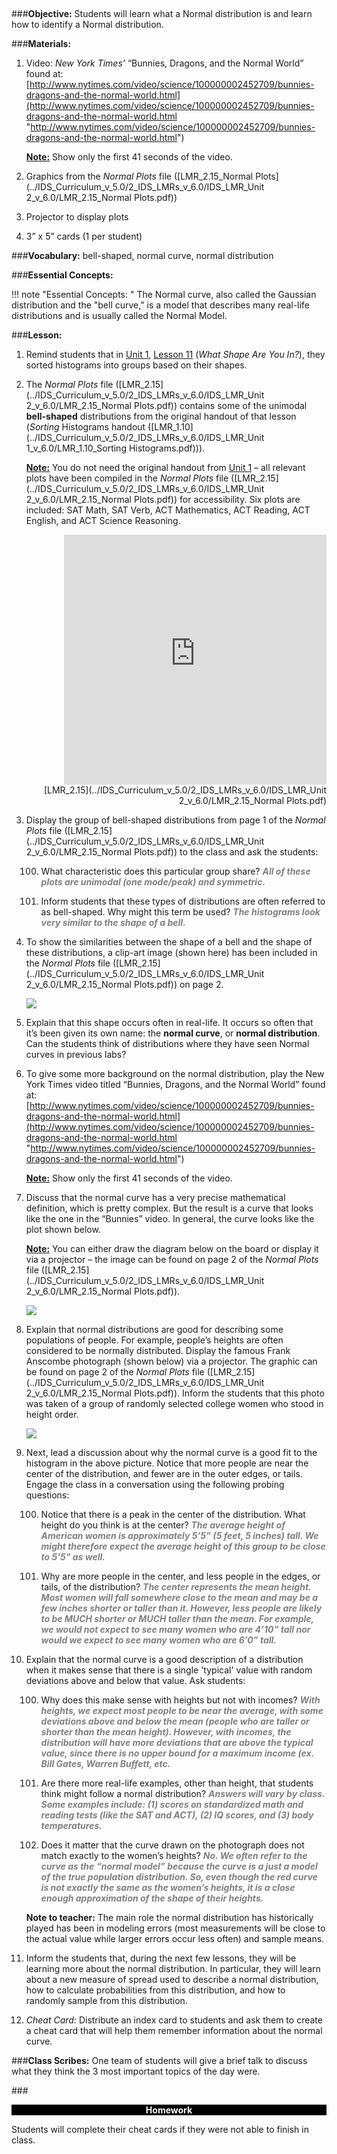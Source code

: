 ##
###**Objective:**
Students will learn what a Normal distribution is and learn how to identify a Normal distribution.

###**Materials:**
1. Video: *New York Times’* “Bunnies, Dragons, and the Normal World” found at:
[http://www.nytimes.com/video/science/100000002452709/bunnies-dragons-and-the-normal-world.html](http://www.nytimes.com/video/science/100000002452709/bunnies-dragons-and-the-normal-world.html "http://www.nytimes.com/video/science/100000002452709/bunnies-dragons-and-the-normal-world.html")

    **<u>Note:</u>** Show only the first 41 seconds of the video.

2. Graphics from the *Normal Plots* file ([LMR_2.15_Normal Plots](../IDS_Curriculum_v_5.0/2_IDS_LMRs_v_6.0/IDS_LMR_Unit 2_v_6.0/LMR_2.15_Normal Plots.pdf))

3. Projector to display plots

4. 3” x 5” cards (1 per student)

###**Vocabulary:**
bell-shaped, normal curve, normal distribution

###**Essential Concepts:**

!!! note "Essential Concepts: "
    The Normal curve, also called the Gaussian distribution and the "bell curve," is a
    model that describes many real-life distributions and is usually called the Normal Model.

###**Lesson:**
1. Remind students that in [Unit 1](../unit1/overview.md), [Lesson 11](../unit1/lesson11.md) (*What Shape Are You In?*), they sorted histograms into
groups based on their shapes.

2. The *Normal Plots* file ([LMR_2.15](../IDS_Curriculum_v_5.0/2_IDS_LMRs_v_6.0/IDS_LMR_Unit 2_v_6.0/LMR_2.15_Normal Plots.pdf)) contains some of the unimodal **bell-shaped** distributions from
the original handout of that lesson (*Sorting* Histograms handout ([LMR_1.10](../IDS_Curriculum_v_5.0/2_IDS_LMRs_v_6.0/IDS_LMR_Unit 1_v_6.0/LMR_1.10_Sorting Histograms.pdf))).
    
    **<u>Note:</u>** You do not need the original handout from [Unit 1](../unit1/overview.md) – all relevant plots have been compiled in
    the *Normal Plots* file ([LMR_2.15](../IDS_Curriculum_v_5.0/2_IDS_LMRs_v_6.0/IDS_LMR_Unit 2_v_6.0/LMR_2.15_Normal Plots.pdf)) for accessibility. Six plots are included: SAT Math, SAT Verb,
    ACT Mathematics, ACT Reading, ACT English, and ACT Science Reasoning.
    <div align="right"><iframe src="https://docs.google.com/viewerng/viewer?url=https://curriculum.idsucla.org/IDS_Curriculum_v_5.0/2_IDS_LMRs_v_6.0/IDS_LMR_Unit 2_v_6.0/LMR_2.15_Normal Plots.pdf&embedded=true" style=" width:420px;height:400px;" frameborder="0"></iframe><br>[LMR_2.15](../IDS_Curriculum_v_5.0/2_IDS_LMRs_v_6.0/IDS_LMR_Unit 2_v_6.0/LMR_2.15_Normal Plots.pdf)</div>

3. Display the group of bell-shaped distributions from page 1 of the *Normal Plots* file ([LMR_2.15](../IDS_Curriculum_v_5.0/2_IDS_LMRs_v_6.0/IDS_LMR_Unit 2_v_6.0/LMR_2.15_Normal Plots.pdf)) to
the class and ask the students:

    100. What characteristic does this particular group share? <span style="color:grey">***All of these plots are unimodal
    (one mode/peak) and symmetric.***</span>

    100. Inform students that these types of distributions are often referred to as bell-shaped. Why
    might this term be used? <span style="color:grey">***The histograms look very similar to the shape of a bell.***</span>

4. To show the similarities between the shape of a bell and the shape of these distributions, a clip-art
image (shown here) has been included in the *Normal Plots* file ([LMR_2.15](../IDS_Curriculum_v_5.0/2_IDS_LMRs_v_6.0/IDS_LMR_Unit 2_v_6.0/LMR_2.15_Normal Plots.pdf)) on page 2.

    <img src="../../img/21604.png" />

5. Explain that this shape occurs often in real-life. It occurs so often that it’s been given its own
name: the **normal curve**, or **normal distribution**. Can the students think of distributions where
they have seen Normal curves in previous labs?

6. To give some more background on the normal distribution, play the New York Times video titled
“Bunnies, Dragons, and the Normal World” found at:
[http://www.nytimes.com/video/science/100000002452709/bunnies-dragons-and-the-normal-world.html](http://www.nytimes.com/video/science/100000002452709/bunnies-dragons-and-the-normal-world.html "http://www.nytimes.com/video/science/100000002452709/bunnies-dragons-and-the-normal-world.html")

    **<u>Note:</u>** Show only the first 41 seconds of the video.

7. Discuss that the normal curve has a very precise mathematical definition, which is pretty complex.
But the result is a curve that looks like the one in the “Bunnies” video. In general, the curve looks
like the plot shown below.

    **<u>Note:</u>** You can either draw the diagram below on the board or display it via a projector – the
    image can be found on page 2 of the *Normal Plots* file ([LMR_2.15](../IDS_Curriculum_v_5.0/2_IDS_LMRs_v_6.0/IDS_LMR_Unit 2_v_6.0/LMR_2.15_Normal Plots.pdf)).

    <img src="../../img/21607.png" />

8. Explain that normal distributions are good for describing some populations of people. For
example, people’s heights are often considered to be normally distributed. Display the famous
Frank Anscombe photograph (shown below) via a projector. The graphic can be found on page 2
of the *Normal Plots* file ([LMR_2.15](../IDS_Curriculum_v_5.0/2_IDS_LMRs_v_6.0/IDS_LMR_Unit 2_v_6.0/LMR_2.15_Normal Plots.pdf)). Inform the students that this photo was taken of a group of
randomly selected college women who stood in height order.

    <img src="../../img/21608.png" />

9. Next, lead a discussion about why the normal curve is a good fit to the histogram in the above
picture. Notice that more people are near the center of the distribution, and fewer are in the outer
edges, or tails. Engage the class in a conversation using the following probing questions:

    100. Notice that there is a peak in the center of the distribution. What height do you think is at
    the center? <span style="color:grey">***The average height of American women is approximately 5’5” (5 feet, 5
    inches) tall. We might therefore expect the average height of this group to be close
    to 5'5" as well.***</span>

    100. Why are more people in the center, and less people in the edges, or tails, of the
    distribution? <span style="color:grey">***The center represents the mean height. Most women will fall
    somewhere close to the mean and may be a few inches shorter or taller than it.
    However, less people are likely to be MUCH shorter or MUCH taller than the mean.
    For example, we would not expect to see many women who are 4’10” tall nor would
    we expect to see many women who are 6’0” tall.***</span>

10. Explain that the normal curve is a good description of a distribution when it makes sense that
there is a single 'typical' value with random deviations above and below that value. Ask students:

    100. Why does this make sense with heights but not with incomes? <span style="color:grey">***With heights, we expect
    most people to be near the average, with some deviations above and below the
    mean (people who are taller or shorter than the mean height). However, with
    incomes, the distribution will have more deviations that are above the typical value,
    since there is no upper bound for a maximum income (ex. Bill Gates, Warren
    Buffett, etc.***</span>

    100. Are there more real-life examples, other than height, that students think might follow a
    normal distribution? <span style="color:grey">***Answers will vary by class. Some examples include: (1) scores
    on standardized math and reading tests (like the SAT and ACT), (2) IQ scores, and
    (3) body temperatures.***</span>

    100. Does it matter that the curve drawn on the photograph does not match exactly to the
    women’s heights? <span style="color:grey">***No. We often refer to the curve as the “normal model” because
    the curve is a just a model of the true population distribution. So, even though the
    red curve is not exactly the same as the women’s heights, it is a close enough
    approximation of the shape of their heights.***</span>

    **Note to teacher:** The main role the normal distribution has historically played has been in modeling errors
    (most measurements will be close to the actual value while larger errors occur less often) and
    sample means.

11. Inform the students that, during the next few lessons, they will be learning more about the normal
distribution. In particular, they will learn about a new measure of spread used to describe a
normal distribution, how to calculate probabilities from this distribution, and how to randomly
sample from this distribution.

12. *Cheat Card:* Distribute an index card to students and ask them to create a cheat card that will
help them remember information about the normal curve.

###**Class Scribes:**
One team of students will give a brief talk to discuss what they think the 3 most important topics of the
day were.

###<p style="background: black; color: white; text-align: center;">**Homework**</p>
Students will complete their cheat cards if they were not able to finish in class.

